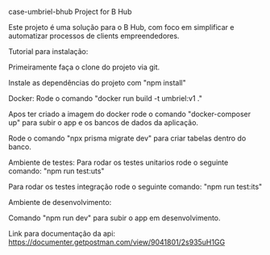 case-umbriel-bhub
Project for B Hub

Este projeto é uma solução para o B Hub, com foco em simplificar e automatizar processos de clients empreendedores.

Tutorial para instalação:

Primeiramente faça o clone do projeto via git.

Instale as dependências do projeto com "npm install"

Docker: Rode o comando "docker run build -t umbriel:v1 ."

Apos ter criado a imagem do docker rode o comando "docker-composer up" para subir o app e os bancos de dados da aplicação.

Rode o comando "npx prisma migrate dev" para criar tabelas dentro do banco.

Ambiente de testes: Para rodar os testes unitarios rode o seguinte comando: "npm run test:uts"

Para rodar os testes integração rode o seguinte comando: "npm run test:its"

Ambiente de desenvolvimento:

Comando "npm run dev" para subir o app em desenvolvimento.

Link para documentação da api: https://documenter.getpostman.com/view/9041801/2s935uH1GG